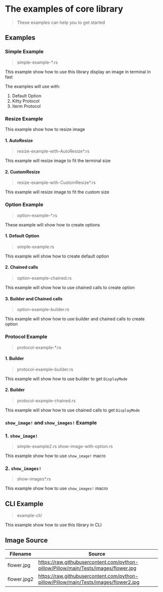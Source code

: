 # The examples of core library

> These examples can help you to get started

## Examples

### Simple Example

> simple-example-\*.rs

This example show how to use this library display an image in terminal in fast

The examples will use with:

1. Default Option
2. Kitty Protocol
3. Iterm Protocol

### Resize Example

This example show how to resize image

#### 1. AutoResize

> resize-example-with-AutoResize\*.rs

This example will resize image to fit the terminal size

#### 2. CustomResize

> resize-example-with-CustomResize\*.rs

This example will resize image to fit the custom size

### Option Example

> option-example-\*.rs

These example will show how to create options

#### 1. Default Option

> simple-example.rs

This example will show how to create default option

#### 2. Chained calls

> option-example-chained.rs

This example will show how to use chained calls to create option

#### 3. Builder and Chained calls

> option-example-builder.rs

This example will show how to use builder and chained calls to create option

### Protocol Example

> protocol-example-\*.rs

#### 1. Builder

> protocol-example-builder.rs

This example will show how to use builder to get `DisplayMode`

#### 2. Builder

> protocol-example-chained.rs

This example will show how to use chained calls to get `DisplayMode`

### `show_image!` and `show_images!` Example

### 1. `show_image!`

> simple-example2.rs
> show-image-with-option.rs

This example show how to use `show_image!` macro

### 2. `show_images!`

> show-images*.rs

This example show how to use `show_images!` macro

## CLI Example

> example-cli/

This example show how to use this library in CLI

## Image Source

| Filename    | Source                                                                                 |
|-------------|----------------------------------------------------------------------------------------|
| flower.jpg  | <https://raw.githubusercontent.com/python-pillow/Pillow/main/Tests/images/flower.jpg>  |
| flower.jpg2 | <https://raw.githubusercontent.com/python-pillow/Pillow/main/Tests/images/flower2.jpg> |
